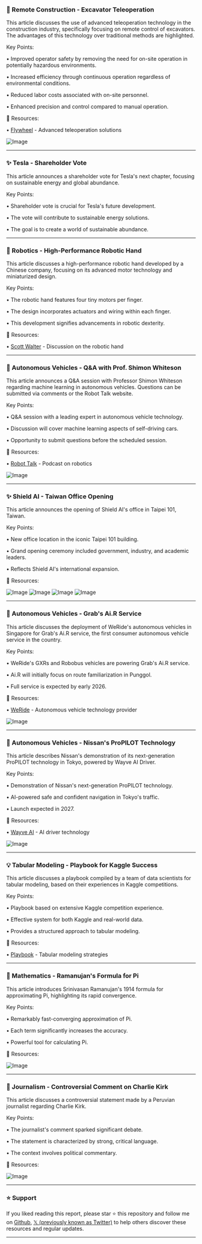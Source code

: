 ### 🤖 Remote Construction - Excavator Teleoperation

This article discusses the use of advanced teleoperation technology in the construction industry, specifically focusing on remote control of excavators.  The advantages of this technology over traditional methods are highlighted.

Key Points:

• Improved operator safety by removing the need for on-site operation in potentially hazardous environments.


• Increased efficiency through continuous operation regardless of environmental conditions.


• Reduced labor costs associated with on-site personnel.


• Enhanced precision and control compared to manual operation.


🔗 Resources:

• [Flywheel](https://x.com/flywheel_inc) - Advanced teleoperation solutions


![Image](https://pbs.twimg.com/amplify_video_thumb/1970242126463279104/img/r9c5TItRx600SigW.jpg)


---

### ✨ Tesla - Shareholder Vote

This article announces a shareholder vote for Tesla's next chapter, focusing on sustainable energy and global abundance.

Key Points:

•  Shareholder vote is crucial for Tesla's future development.


•  The vote will contribute to sustainable energy solutions.


•  The goal is to create a world of sustainable abundance.



---

### 🤖 Robotics - High-Performance Robotic Hand

This article discusses a high-performance robotic hand developed by a Chinese company, focusing on its advanced motor technology and miniaturized design.

Key Points:

•  The robotic hand features four tiny motors per finger.


•  The design incorporates actuators and wiring within each finger.


•  This development signifies advancements in robotic dexterity.


🔗 Resources:

• [Scott Walter](https://x.com/GoingBallistic5) - Discussion on the robotic hand


---

### 🤖 Autonomous Vehicles - Q&A with Prof. Shimon Whiteson

This article announces a Q&A session with Professor Shimon Whiteson regarding machine learning in autonomous vehicles.  Questions can be submitted via comments or the Robot Talk website.

Key Points:

• Q&A session with a leading expert in autonomous vehicle technology.


• Discussion will cover machine learning aspects of self-driving cars.


• Opportunity to submit questions before the scheduled session.



🔗 Resources:

• [Robot Talk](https://x.com/RobotTalkPod) - Podcast on robotics


![Image](https://pbs.twimg.com/media/G1dPsDRWsAAuk6i?format=jpg&name=small)


---

### ✨ Shield AI - Taiwan Office Opening

This article announces the opening of Shield AI's office in Taipei 101, Taiwan.

Key Points:

• New office location in the iconic Taipei 101 building.


• Grand opening ceremony included government, industry, and academic leaders.


•  Reflects Shield AI's international expansion.



🔗 Resources:


![Image](https://pbs.twimg.com/media/G1caA_yWsAA1uAR?format=jpg&name=360x360)
![Image](https://pbs.twimg.com/media/G1caCRbWkAAMiEm?format=jpg&name=360x360)
![Image](https://pbs.twimg.com/media/G1caEgLXMAA3MbI?format=jpg&name=360x360)
![Image](https://pbs.twimg.com/media/G1caFu4XYAAy7WZ?format=jpg&name=360x360)


---

### 🚀 Autonomous Vehicles - Grab's Ai.R Service

This article discusses the deployment of WeRide's autonomous vehicles in Singapore for Grab's Ai.R service, the first consumer autonomous vehicle service in the country.

Key Points:

•  WeRide's GXRs and Robobus vehicles are powering Grab's Ai.R service.


•  Ai.R will initially focus on route familiarization in Punggol.


•  Full service is expected by early 2026.



🔗 Resources:

• [WeRide](https://x.com/WeRide_ai) - Autonomous vehicle technology provider


![Image](https://pbs.twimg.com/amplify_video_thumb/1970056507040669698/img/bv8KHy5jhZLJCRVL.jpg)

---

### 🚀 Autonomous Vehicles - Nissan's ProPILOT Technology

This article describes Nissan's demonstration of its next-generation ProPILOT technology in Tokyo, powered by Wayve AI Driver.

Key Points:

•  Demonstration of Nissan's next-generation ProPILOT technology.


•  AI-powered safe and confident navigation in Tokyo's traffic.


•  Launch expected in 2027.



🔗 Resources:

• [Wayve AI](https://x.com/wayve_ai) - AI driver technology


![Image](https://pbs.twimg.com/amplify_video_thumb/1970050693466619904/img/EZRU59WY9_aVSnkv.jpg)


---

### 💡 Tabular Modeling - Playbook for Kaggle Success

This article discusses a playbook compiled by a team of data scientists for tabular modeling, based on their experiences in Kaggle competitions.

Key Points:

•  Playbook based on extensive Kaggle competition experience.


•  Effective system for both Kaggle and real-world data.


•  Provides a structured approach to tabular modeling.


🔗 Resources:

• [Playbook](https://t.co/0ZM9NnS0CI) - Tabular modeling strategies


---

### 🤖 Mathematics - Ramanujan's Formula for Pi

This article introduces Srinivasan Ramanujan's 1914 formula for approximating Pi, highlighting its rapid convergence.

Key Points:

•  Remarkably fast-converging approximation of Pi.


•  Each term significantly increases the accuracy.


•  Powerful tool for calculating Pi.



🔗 Resources:


![Image](https://pbs.twimg.com/media/G1TPptHW8AA9sHN?format=jpg&name=small)


---

### 🤖 Journalism - Controversial Comment on Charlie Kirk

This article discusses a controversial statement made by a Peruvian journalist regarding Charlie Kirk.

Key Points:

•  The journalist's comment sparked significant debate.


•  The statement is characterized by strong, critical language.


•  The context involves political commentary.



🔗 Resources:

![Image](https://pbs.twimg.com/amplify_video_thumb/1968701551024758784/img/nVuITLrpDtsi5C42.jpg)


---

### ⭐️ Support

If you liked reading this report, please star ⭐️ this repository and follow me on [Github](https://github.com/Drix10), [𝕏 (previously known as Twitter)](https://x.com/DRIX_10_) to help others discover these resources and regular updates.

---